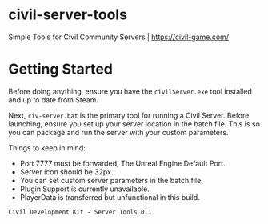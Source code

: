 # civil-server-tools
Simple Tools for Civil Community Servers | https://civil-game.com/

# Getting Started
Before doing anything, ensure you have the `civilServer.exe` tool installed and up to date from Steam.

Next, `civ-server.bat` is the primary tool for running a Civil Server. Before launching, ensure you set up your server location in the batch file. This is so you can package and run the server with your custom parameters. 

Things to keep in mind:

- Port 7777 must be forwarded; The Unreal Engine Default Port.
- Server icon should be 32px.
- You can set custom server parameters in the batch file.
- Plugin Support is currently unavailable.
- PlayerData is transferred but unfunctional in this build.

`Civil Development Kit - Server Tools 0.1`